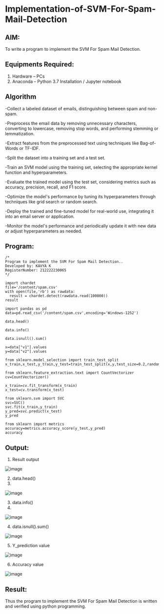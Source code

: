# Implementation-of-SVM-For-Spam-Mail-Detection

## AIM:
To write a program to implement the SVM For Spam Mail Detection.

## Equipments Required:
1. Hardware – PCs
2. Anaconda – Python 3.7 Installation / Jupyter notebook

## Algorithm
-Collect a labeled dataset of emails, distinguishing between spam and non-spam.

-Preprocess the email data by removing unnecessary characters, converting to lowercase, removing stop words, and performing stemming or lemmatization.

-Extract features from the preprocessed text using techniques like Bag-of-Words or TF-IDF.

-Split the dataset into a training set and a test set.

-Train an SVM model using the training set, selecting the appropriate kernel function and hyperparameters.

-Evaluate the trained model using the test set, considering metrics such as accuracy, precision, recall, and F1 score.

-Optimize the model's performance by tuning its hyperparameters through techniques like grid search or random search.

-Deploy the trained and fine-tuned model for real-world use, integrating it into an email server or application.

-Monitor the model's performance and periodically update it with new data or adjust hyperparameters as needed.


## Program:
```
/*
Program to implement the SVM For Spam Mail Detection..
Developed by: KAVYA K
RegisterNumber: 212222230065  
*/
```
```
import chardet
file='/content/spam.csv'
with open(file,'rb') as rawdata:
  result = chardet.detect(rawdata.read(100000))
result

import pandas as pd
data=pd.read_csv('/content/spam.csv',encoding='Windows-1252')

data.head()

data.info()

data.isnull().sum()

x=data["v1"].values
y=data["v2"].values

from sklearn.model_selection import train_test_split
x_train,x_test,y_train,y_test=train_test_split(x,y,test_size=0.2,random_state=0)

from sklearn.feature_extraction.text import CountVectorizer
cv=CountVectorizer()

x_train=cv.fit_transform(x_train)
x_test=cv.transform(x_test)

from sklearn.svm import SVC
svc=SVC()
svc.fit(x_train,y_train)
y_pred=svc.predict(x_test)
y_pred

from sklearn import metrics
accuracy=metrics.accuracy_score(y_test,y_pred)
accuracy
```
## Output:

1. Result output

![image](https://github.com/kavyasenthamarai/Implementation-of-SVM-For-Spam-Mail-Detection/assets/118668727/41f74835-e2ec-4920-8d8a-8b86d2584826)

2. data.head()
3. 
![image](https://github.com/kavyasenthamarai/Implementation-of-SVM-For-Spam-Mail-Detection/assets/118668727/6f032c01-1a77-4638-bb29-d09a42388e62)

3. data.info()
4. 
![image](https://github.com/kavyasenthamarai/Implementation-of-SVM-For-Spam-Mail-Detection/assets/118668727/0d28a1f7-307f-48ff-b81d-1ffbae547532)

4. data.isnull().sum()

![image](https://github.com/kavyasenthamarai/Implementation-of-SVM-For-Spam-Mail-Detection/assets/118668727/c1fc4c0b-b529-4ad4-a800-3dff8015e29e)

5. Y_prediction value

![image](https://github.com/kavyasenthamarai/Implementation-of-SVM-For-Spam-Mail-Detection/assets/118668727/a129bd1a-3a1a-424f-9da6-40088300ac25)

6. Accuracy value

![image](https://github.com/kavyasenthamarai/Implementation-of-SVM-For-Spam-Mail-Detection/assets/118668727/ac15167e-bbd0-42b0-b3bf-c8fb44187844)

## Result:
Thus the program to implement the SVM For Spam Mail Detection is written and verified using python programming.

